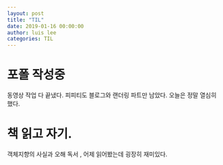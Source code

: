 ```yaml
---
layout: post
title: "TIL"
date: 2019-01-16 00:00:00
author: luis lee
categories: TIL
---
```


# 포폴 작성중

동영상 작업 다 끝냈다.
피피티도 블로그와 랜더링 파트만 남았다.
오늘은 정말 열심히 했다.

# 책 읽고 자기.

객체지향의 사실과 오해 독서 , 어제 읽어봤는데 굉장히 재미있다.
